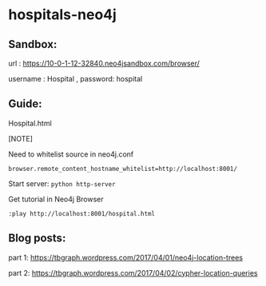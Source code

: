 # hospitals-neo4j

## Sandbox:

url : https://10-0-1-12-32840.neo4jsandbox.com/browser/

username : Hospital , password: hospital

## Guide:

Hospital.html

[NOTE]

Need to whitelist source in neo4j.conf


`browser.remote_content_hostname_whitelist=http://localhost:8001/`

Start server:
`python http-server`

Get tutorial in Neo4j Browser

`:play http://localhost:8001/hospital.html`

## Blog posts:

part 1: https://tbgraph.wordpress.com/2017/04/01/neo4j-location-trees

part 2: https://tbgraph.wordpress.com/2017/04/02/cypher-location-queries
